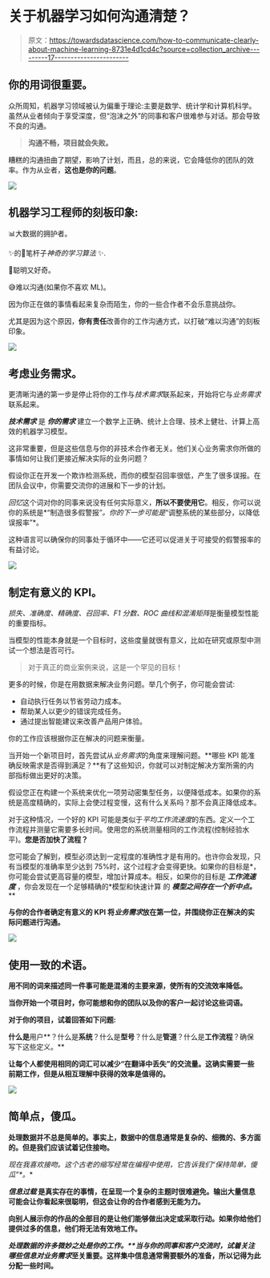 # 关于机器学习如何沟通清楚？

> 原文：<https://towardsdatascience.com/how-to-communicate-clearly-about-machine-learning-8731e4d1cd4c?source=collection_archive---------17----------------------->

## 你的用词很重要。

众所周知，机器学习领域被认为偏重于理论:主要是数学、统计学和计算机科学。虽然从业者倾向于享受深度，但“泡沫之外”的同事和客户很难参与对话。那会导致不良的沟通。

> **沟通不畅，项目就会失败。**

糟糕的沟通扭曲了期望，影响了计划，而且，总的来说，它会降低你的团队的效率。作为从业者，**这也是你的问题**。

![](img/4333fd260cc203848669966610789f7b.png)

## 机器学习工程师的刻板印象:

📊大数据的拥护者。

✨的🧠笔杆子*神奇的学习算法* ✨.

🤔聪明又好奇。

😅难以沟通(如果你不喜欢 ML)。

因为你正在做的事情看起来复杂而陌生，你的一些合作者不会乐意挑战你。

尤其是因为这个原因，**你有责任**改善你的工作沟通方式，以打破“难以沟通”的刻板印象。

![](img/c629ed27dd75a8afd440de15cb1436c5.png)

## 考虑业务需求。

更清晰沟通的第一步是停止将你的工作与*技术需求*联系起来，开始将它与*业务需求*联系起来。

***技术需求*** 是 ***你的需求*** 建立一个数学上正确、统计上合理、技术上健壮、计算上高效的机器学习模型。

这非常重要，但是这些信息与你的非技术合作者无关。他们关心业务需求你所做的事情如何让我们更接近解决实际的业务问题？

假设你正在开发一个欺诈检测系统，而你的模型召回率很低，产生了很多误报。在团队会议中，你需要交流你的进展和下一步的计划。

*回忆*这个词对你的同事来说没有任何实际意义，**所以不要使用它**。相反，你可以说你的系统是*“制造很多假警报”*。你的下一步可能是*“调整系统的某些部分，以降低误报率”*。

这种语言可以确保你的同事处于循环中——它还可以促进关于可接受的假警报率的有益讨论。

![](img/64ef8fe1a396395e5b6f70943e0417b3.png)

## 制定有意义的 KPI。

*损失、准确度、精确度、召回率、F1 分数、ROC 曲线和混淆矩阵*是衡量模型性能的重要指标。

当模型的性能本身就是一个目标时，这些度量就很有意义，比如在研究或原型中测试一个想法是否可行。

> 对于真正的商业案例来说，这是一个罕见的目标！

更多的时候，你是在用数据来解决业务问题。举几个例子，你可能会尝试:

*   自动执行任务以节省劳动力成本。
*   帮助某人以更少的错误完成任务。
*   通过提出智能建议来改善产品用户体验。

你的工作应该根据你正在解决的问题来衡量。

当开始一个新项目时，首先尝试从*业务需求*的角度来理解问题。**哪些 KPI 能准确反映需求是否得到满足？**有了这些知识，你就可以对制定解决方案所需的内部指标做出更好的决策。

假设您正在构建一个系统来优化一项劳动密集型任务，以便降低成本。如果你的系统是高度精确的，实际上会使过程变慢，这有什么关系吗？那不会真正降低成本。

对于这种情况，一个好的 KPI 可能是类似于*平均工作流速度*的东西。定义一个工作流程并测量它需要多长时间。使用您的系统测量相同的工作流程(控制经验水平)。**您是否加快了流程？**

您可能会了解到，模型必须达到一定程度的准确性才是有用的。也许你会发现，只有当模型的准确率至少达到 75%时，这个过程才会变得更快。如果你的目标是*，你可能会尝试更高容量的模型，增加计算成本。相反，如果你的目标是 ***工作流速度*** ，你会发现在一个足够精确的*模型和快速计算 的 ***模型之间存在一个折中点。*****

**与你的合作者确定有意义的 KPI 将*业务需求*放在第一位，并围绕你正在解决的实际问题进行沟通。**

**![](img/642b56ff267dce1560f8aaf8a645f39b.png)**

## **使用一致的术语。**

**用不同的词来描述同一件事可能是混淆的主要来源，使所有的交流效率降低。**

**当你开始一个项目时，你可能想和你的团队以及你的客户一起讨论这些词语。**

****对于你的项目，试着回答如下问题:****

**什么是**用户**？什么是**系统**？什么是**型号**？什么是**管道**？什么是**工作流程**？确保写下这些定义。**

**让每个人都使用相同的词汇可以减少“在翻译中丢失”的交流量。这确实需要一些前期工作，但是从相互理解中获得的效率是值得的。**

**![](img/91570556c718bfff4b0ce0cf3f0397a2.png)**

## **简单点，傻瓜。**

**处理数据并不总是简单的。事实上，数据中的信息通常是复杂的、细微的、多方面的。但是我们应该试着记住接吻。**

**现在我喜欢接吻。这个古老的缩写经常在编程中使用，它告诉我们*“保持简单，傻瓜”*。**

*****信息过载*** 是真实存在的事情，在呈现一个复杂的主题时很难避免。输出大量信息可能会让你看起来很聪明，但这会让你的合作者感到无能为力。**

**向别人展示你的作品的全部目的是让他们能够做出决定或采取行动。如果你给他们提供过多的信息，他们将无法有效地工作。**

****处理数据的许多微妙之处是你的工作。**当与你的同事和客户交流时，试着关注哪些信息对*业务需求*至关重要。这样集中信息通常需要额外的准备，所以记得为此分配一些时间。**